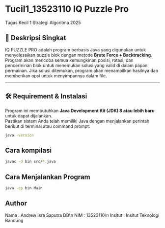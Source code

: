 # Tucil1_13523110 IQ Puzzle Pro
Tugas Kecil 1 Strategi Algoritma 2025

## 📌 Deskripsi Singkat  
IQ PUZZLE PRO adalah program berbasis Java yang digunakan untuk menyelesaikan puzzle blok dengan metode **Brute Force + Backtracking**. Program akan mencoba semua kemungkinan posisi, rotasi, dan pencerminan blok untuk menemukan solusi yang valid di dalam papan permainan. Jika solusi ditemukan, program akan menampilkan hasilnya dan memberikan opsi untuk menyimpannya dalam file.

---

## 🛠 Requirement & Instalasi  
Program ini membutuhkan **Java Development Kit (JDK) 8 atau lebih baru** untuk dapat dijalankan.  
Pastikan sistem Anda telah memiliki Java dengan menjalankan perintah berikut di terminal atau command prompt:
```sh
java -version
```

## Cara kompilasi
```sh
javac -d bin src/*.java
```

## Cara Menjalankan Program
```sh
java -cp bin Main
```

## Author
Nama : Andrew Isra Saputra DB\n
NIM : 13523110\n
Insitut : Insitut Teknologi Bandung
